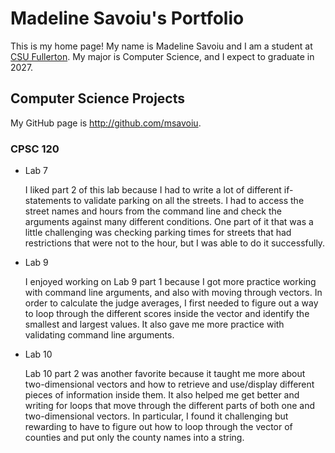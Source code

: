 # Madeline Savoiu's Portfolio

This is my home page! My name is Madeline Savoiu and I am a student at [CSU Fullerton](http://www.fullerton.edu/). My major is Computer Science, and I expect to graduate in 2027.

## Computer Science Projects
My GitHub page is http://github.com/msavoiu.

### CPSC 120

* Lab 7
    
    I liked part 2 of this lab because I had to write a lot of different if-statements to validate parking on all the streets. I had to access the street names and hours from the command line and check the arguments against many different conditions. One part of it that was a little challenging was checking parking times for streets that had restrictions that were not to the hour, but I was able to do it successfully.

* Lab 9
    
    I enjoyed working on Lab 9 part 1 because I got more practice working with command line arguments, and also with moving through vectors. In order to calculate the judge averages, I first needed to figure out a way to loop through the different scores inside the vector and identify the smallest and largest values. It also gave me more practice with validating command line arguments.

* Lab 10
    
    Lab 10 part 2 was another favorite because it taught me more about two-dimensional vectors and how to retrieve and use/display different pieces of information inside them. It also helped me get better and writing for loops that move through the different parts of both one and two-dimensional vectors. In particular, I found it challenging but rewarding to have to figure out how to loop through the vector of counties and put only the county names into a string.